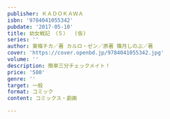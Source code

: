 ```yaml
---
publisher: ＫＡＤＯＫＡＷＡ
isbn: '9784041055342'
pubdate: '2017-05-10'
title: 幼女戦記　（５）  (仮)
series: ''
author: 東條チカ／著 カルロ・ゼン／原著 篠月しのぶ／著
cover: 'https://cover.openbd.jp/9784041055342.jpg'
volume: ''
description: 簡単三分チェックメイト！
price: '580'
genre: ''
target: 一般
format: コミック
content: コミックス・劇画

---
```


